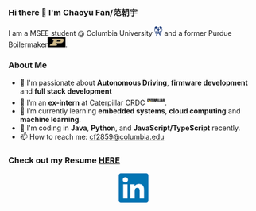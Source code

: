 ### Hi there 👋 I'm Chaoyu Fan/范朝宇

I am a MSEE student @ Columbia University <img height="20px" alt="columbia" src="./columbia-icon.png" /> and a former Purdue Boilermaker<img height="20px" alt="purdue" src="./purdue-icon.png" />.

### About Me 
- 🤩 I'm passionate about **Autonomous Driving**, **firmware development** and **full stack development**
- 🔭 I’m an **ex-intern** at Caterpillar CRDC <img height="20px" alt="caterpillar" src="./caterpillar-icon.png" />.
- 🌱 I’m currently learning **embedded systems**, **cloud computing** and **machine learning**.
- 💬 I'm coding in **Java**, **Python**, and **JavaScript/TypeScript** recently.
- 📫 How to reach me: cf2859@columbia.edu

### Check out my Resume [HERE](https://www.linkedin.com/in/chaoyu-fan/overlay/1635502118882/single-media-viewer/)

<p align="center">
<a href= "www.linkedin.com/in/chaoyu-fan/"><img height="60px" img src="./linkedin-icon.png"/></a>
</p>

<!--
**JakeFn123/JakeFn123** is a ✨ _special_ ✨ repository because its `README.md` (this file) appears on your GitHub profile.

Here are some ideas to get you started:

- 🔭 I’m currently working on ...
- 🌱 I’m currently learning ...
- 👯 I’m looking to collaborate on ...
- 🤔 I’m looking for help with ...
- 💬 Ask me about ...
- 📫 How to reach me: ...
- 😄 Pronouns: ...
- ⚡ Fun fact: ...
-->
